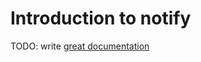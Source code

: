 # Introduction to notify

TODO: write [great documentation](http://jacobian.org/writing/great-documentation/what-to-write/)
